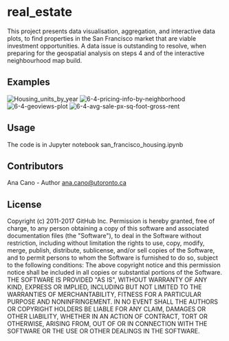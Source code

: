 # real_estate
This project presents data visualisation, aggregation, and interactive data plots, to find properties in the San Francisco market that are viable investment opportunities.
A data issue is outstanding to resolve, when preparing for the geospatial analysis on steps 4 and of the interactive neighbourhood map build.

## Examples

![Housing_units_by_year](https://github.com/ahcano/real_estate/assets/141194281/279eee76-5573-43d4-a7d8-907b31376c09)
![6-4-pricing-info-by-neighborhood](https://github.com/ahcano/real_estate/assets/141194281/3c4d76cf-4a0d-4e6f-a8df-86bd27434171)
![6-4-geoviews-plot](https://github.com/ahcano/real_estate/assets/141194281/20fc5a92-e62a-4aaa-b06c-aca9deb85430)
![6-4-avg-sale-px-sq-foot-gross-rent](https://github.com/ahcano/real_estate/assets/141194281/c2fcc01f-ec5b-4913-a3c6-894f89274580)


## Usage
The code is in Jupyter notebook san_francisco_housing.ipynb

## Contributors
Ana Cano - Author ana.cano@utoronto.ca

## License
Copyright (c) 2011-2017 GitHub Inc. Permission is hereby granted, free of charge, to any person obtaining a copy of this software and associated documentation files (the "Software"), to deal in the Software without restriction, including without limitation the rights to use, copy, modify, merge, publish, distribute, sublicense, and/or sell copies of the Software, and to permit persons to whom the Software is furnished to do so, subject to the following conditions: The above copyright notice and this permission notice shall be included in all copies or substantial portions of the Software. THE SOFTWARE IS PROVIDED "AS IS", WITHOUT WARRANTY OF ANY KIND, EXPRESS OR IMPLIED, INCLUDING BUT NOT LIMITED TO THE WARRANTIES OF MERCHANTABILITY, FITNESS FOR A PARTICULAR PURPOSE AND NONINFRINGEMENT. IN NO EVENT SHALL THE AUTHORS OR COPYRIGHT HOLDERS BE LIABLE FOR ANY CLAIM, DAMAGES OR OTHER LIABILITY, WHETHER IN AN ACTION OF CONTRACT, TORT OR OTHERWISE, ARISING FROM, OUT OF OR IN CONNECTION WITH THE SOFTWARE OR THE USE OR OTHER DEALINGS IN THE SOFTWARE.
